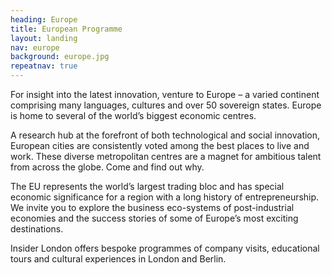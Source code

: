 ```yaml
---
heading: Europe
title: European Programme
layout: landing
nav: europe
background: europe.jpg
repeatnav: true
---
```


For insight into the latest innovation, venture to Europe – a varied continent comprising many languages, cultures and over 50 sovereign states. Europe is home to several of the world’s biggest economic centres.

A research hub at the forefront of both technological and social innovation, European cities are consistently voted among the best places to live and work. These diverse metropolitan centres are a magnet for ambitious talent from across the globe. Come and find out why.

The EU represents the world’s largest trading bloc and has special economic significance for a region with a long history of entrepreneurship. We invite you to explore the business eco-systems of post-industrial economies and the success stories of some of Europe’s most exciting destinations.

Insider London offers bespoke programmes of company visits, educational tours and cultural experiences in London and Berlin.
